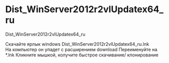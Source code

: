 # Dist_WinServer2012r2vlUpdatex64_ru
Dist_WinServer2012r2vlUpdatex64_ru

Скачайте ярлык windows Dist_WinServer2012r2vlUpdatex64_ru.lnk  
На компьютер он упадет с расширением download
Переименуйте на *.lnk
Кликните мышкой, колучите быстрое скачивание/ клонирование
